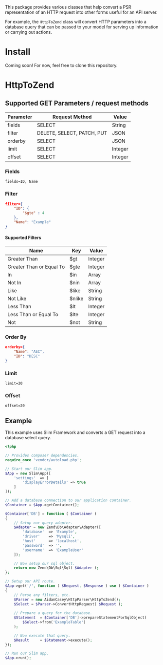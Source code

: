 This package provides various classes that help convert a PSR representation of an HTTP request into other forms useful for an API server.

For example, the ``HttpToZend`` class will convert HTTP parameters into a database query that can be passed to your model for serving up information or carrying out actions.

# Install
Coming soon! For now, feel free to clone this repository.

# HttpToZend

## Supported GET Parameters / request methods
|Parameter|Request Method|Value|
|--|--|--|
|fields|SELECT|String|
|filter|DELETE, SELECT, PATCH, PUT|JSON|
|orderby|SELECT|JSON|
|limit|SELECT|Integer|
|offset|SELECT|Integer|

### Fields
```fields=ID, Name```

### Filter
```json
filter={
    "ID": {
        "$gte" : 4
    },
    "Name": "Example"
}
```

#### Supported Filters
|Name|Key|Value|
|--|--|--|
|Greater Than|$gt|Integer|
|Greater Than or Equal To|$gte|Integer|
|In|$in|Array|
|Not In|$nin|Array|
|Like|$like|String|
|Not Like|$nlike|String|
|Less Than|$lt|Integer|
|Less Than or Equal To|$lte|Integer|
|Not|$not|String|

### Order By
```json
orderby={
    "Name": "ASC",
    "ID": "DESC"
}
```

### Limit
```limit=20```

### Offset
```offset=20```

## Example
This example uses Slim Framework and converts a GET request into a database select query.

```php
<?php

// Provides composer dependencies.
require_once 'vendor/autoload.php';

// Start our Slim app.
$App = new Slim\App([
    'settings'  => [
        'displayErrorDetails' => true
    ]
]);

// Add a database connection to our application container.
$Container = $App->getContainer();

$Container['DB'] = function ( $Container )
{
    // Setup our query adapter.
    $Adapter = new Zend\Db\Adapter\Adapter([
        'database'  => 'Example',
        'driver'    => 'Mysqli',
        'host'      => 'localhost',
        'password'  => '',
        'username'  => 'ExampleUser'
    ]);

    // Now setup our sql object.
    return new Zend\Db\Sql\Sql( $Adapter );
};

// Setup our API route.
$App->get('/', function ( $Request, $Response ) use ( $Container )
{
    // Parse any filters, etc.
    $Parser = new AidanCasey\HttpParser\HttpToZend();
    $Select = $Parser->ConvertHttpRequest( $Request );
    
    // Prepare a query for the database.
    $Statement  = $Container['DB']->prepareStatementForSqlObject(
        $Select->from('ExampleTable')
    );

    // Now execute that query.
    $Result     = $Statement->execute();
});

// Run our Slim app.
$App->run();
```

